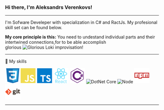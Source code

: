 ### Hi there, I'm Aleksandrs Verenkovs!

---

I'm Sofware Develeper with specialization in C# and RactJs. My profesional skill set can be found below.

__My core principle is this:__
You need to undestand individual parts and their intertwined connections,for to be able accomplish\
glorious <img src="https://s3.getstickerpack.com/storage/uploads/sticker-pack/loki/sticker_10.png?dc40a2f6a03bbcc3eab9d6a341e07cfe&d=200x200" width="40" height="40" alt="Glorious Loki"> improvisation!

---
🔨 My skills 

  <img src="https://github.com/devicons/devicon/blob/master/icons/css3/css3-original.svg" alt="CSS" width="50" height="50"><img src="https://github.com/devicons/devicon/blob/master/icons/javascript/javascript-plain.svg" alt="JS" width="50" height="50">
  <img src="https://github.com/devicons/devicon/blob/master/icons/typescript/typescript-plain.svg" alt="TS" width="50" height="50">
  <img src="https://github.com/devicons/devicon/blob/master/icons/react/react-original-wordmark.svg" alt="React" width="50" height="50">
  <img src="https://github.com/devicons/devicon/blob/master/icons/csharp/csharp-line.svg" alt="Csharp" width="50" height="50">
  <img src="https://cdn.worldvectorlogo.com/logos/dot-net-core-7.svg" alt="DotNet Core" width="50" height="50">
  <img src="https://cdn.worldvectorlogo.com/logos/nodejs-1.svg" alt="Node" width="50" height="50">
  <img src="https://github.com/devicons/devicon/blob/master/icons/npm/npm-original-wordmark.svg" alt="npm" width="50" height="50">
  <img src="https://github.com/devicons/devicon/blob/master/icons/git/git-original-wordmark.svg" alt="Git" width="50" height="50">
  
---
  
  

<!--
**AleksandrsVerenkovs/AleksandrsVerenkovs** is a ✨ _special_ ✨ repository because its `README.md` (this file) appears on your GitHub profile.

Here are some ideas to get you started:

- 🔭 I’m currently working on ...
- 🌱 I’m currently learning ...
- 👯 I’m looking to collaborate on ...
- 🤔 I’m looking for help with ...
- 💬 Ask me about ...
- 📫 How to reach me: ...
- 😄 Pronouns: ...
- ⚡ Fun fact: ...
-->
